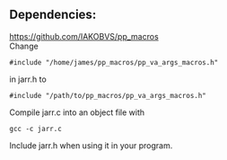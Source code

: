 ## Dependencies:
<https://github.com/IAKOBVS/pp_macros>
<br>
Change
```
#include "/home/james/pp_macros/pp_va_args_macros.h"
```
in jarr.h to

```
#include "/path/to/pp_macros/pp_va_args_macros.h"
```

Compile jarr.c into an object file with

```
gcc -c jarr.c
```

Include jarr.h when using it in your program.
